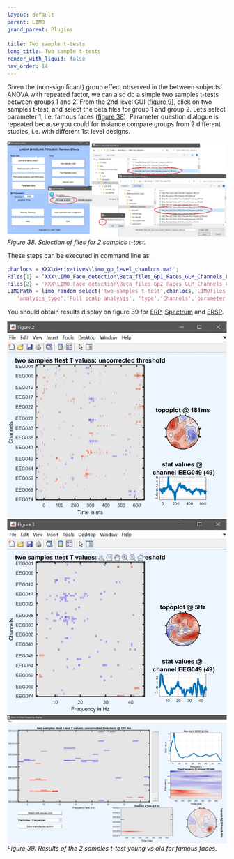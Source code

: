 ```yaml
---
layout: default
parent: LIMO
grand_parent: Plugins

title: Two sample t-tests
long_title: Two sample t-tests
render_with_liquid: false
nav_order: 14
---
```

Given the (non-significant) group effect observed in the between subjects’ ANOVA with repeated factor, we can also do a simple two samples t-tests between groups 1 and 2. From the 2nd level GUI ([figure 9](https://raw.githubusercontent.com/LIMO-EEG-Toolbox/limo_meeg/master/resources/images/9.jpg)), click on two samples t-test, and select the beta files for group 1 and group 2. Let’s select parameter 1, i.e. famous faces ([figure 38](https://raw.githubusercontent.com/LIMO-EEG-Toolbox/limo_meeg/master/resources/images/38.jpg)). Parameter question dialogue is repeated because you could for instance compare groups from 2 different studies, i.e. with different 1st level designs.  

![Figure 38. Regression](https://raw.githubusercontent.com/LIMO-EEG-Toolbox/limo_meeg/master/resources/images/38.jpg) 
_Figure 38. Selection of files for 2 samples t-test._  

These steps can be executed in command line as:  
```matlab
chanlocs = XXX\derivatives\limo_gp_level_chanlocs.mat';  
Files{1} = ‘XXX\LIMO_Face_detection\Beta_files_Gp1_Faces_GLM_Channels_Frequency_WLS.txt';  
Files{2} = 'XXX\LIMO_Face_detection\Beta_files_Gp2_Faces_GLM_Channels_Frequency_WLS.txt';  
LIMOPath = limo_random_select('two-samples t-test',chanlocs,'LIMOfiles',Files,...  
   'analysis_type','Full scalp analysis', 'type','Channels','parameter',[1;1],'nboot',1000,'tfce',0);  
```

You should obtain results display on figure 39 for [ERP](https://raw.githubusercontent.com/LIMO-EEG-Toolbox/limo_meeg/master/resources/images/39a.jpg), [Spectrum](https://raw.githubusercontent.com/LIMO-EEG-Toolbox/limo_meeg/master/resources/images/39b.jpg) and [ERSP](https://raw.githubusercontent.com/LIMO-EEG-Toolbox/limo_meeg/master/resources/images/39c.jpg).

![Figure 39. Regression ERP](https://raw.githubusercontent.com/LIMO-EEG-Toolbox/limo_meeg/master/resources/images/39a.jpg) 
![Figure 39. Regression Spectrum](https://raw.githubusercontent.com/LIMO-EEG-Toolbox/limo_meeg/master/resources/images/39b.jpg) 
![Figure 39. Regression ERSP](https://raw.githubusercontent.com/LIMO-EEG-Toolbox/limo_meeg/master/resources/images/39c.jpg) 
_Figure 39. Results of the 2 samples t-test young vs old for famous faces._ 
